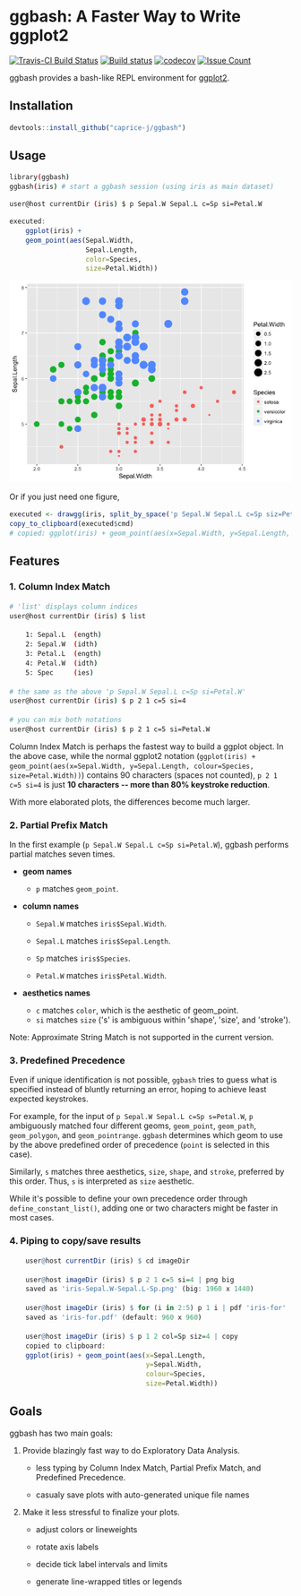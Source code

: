 <!-- README.md is generated from README.Rmd. Please edit that file -->
ggbash: A Faster Way to Write ggplot2
=====================================

[![Travis-CI Build Status](https://travis-ci.org/caprice-j/ggbash.svg?branch=master)](https://travis-ci.org/caprice-j/ggbash) [![Build status](https://ci.appveyor.com/api/projects/status/vfia7i1hfowhpqhs?svg=true)](https://ci.appveyor.com/project/caprice-j/ggbash) [![codecov](https://codecov.io/gh/caprice-j/ggbash/branch/master/graph/badge.svg)](https://codecov.io/gh/caprice-j/ggbash) <!-- [![Coverage Status](https://coveralls.io/repos/github/caprice-j/ggbash/badge.svg)](https://coveralls.io/github/caprice-j/ggbash) --> [![Issue Count](https://codeclimate.com/github/caprice-j/ggbash/badges/issue_count.svg)](https://codeclimate.com/github/caprice-j/ggbash/issues)

ggbash provides a bash-like REPL environment for [ggplot2](https://github.com/tidyverse/ggplot2).

Installation
------------

``` r
devtools::install_github("caprice-j/ggbash")
```

Usage
-----

``` bash
library(ggbash)
ggbash(iris) # start a ggbash session (using iris as main dataset)
```

``` bash
user@host currentDir (iris) $ p Sepal.W Sepal.L c=Sp si=Petal.W
```

``` r
executed:
    ggplot(iris) +
    geom_point(aes(Sepal.Width,
                   Sepal.Length,
                   color=Species,
                   size=Petal.Width))
```

![](README_files/figure-markdown_github/unnamed-chunk-6-1.png)

Or if you just need one figure,

``` r
executed <- drawgg(iris, split_by_space('p Sepal.W Sepal.L c=Sp siz=Petal.W'))
copy_to_clipboard(executed$cmd)
# copied: ggplot(iris) + geom_point(aes(x=Sepal.Width, y=Sepal.Length, colour=Species, size=Petal.Width))
```

Features
--------

### 1. Column Index Match

``` bash
# 'list' displays column indices
user@host currentDir (iris) $ list

    1: Sepal.L  (ength)
    2: Sepal.W  (idth)
    3: Petal.L  (ength)
    4: Petal.W  (idth)      
    5: Spec     (ies)

# the same as the above 'p Sepal.W Sepal.L c=Sp si=Petal.W'
user@host currentDir (iris) $ p 2 1 c=5 si=4

# you can mix both notations
user@host currentDir (iris) $ p 2 1 c=5 si=Petal.W
```

Column Index Match is perhaps the fastest way to build a ggplot object. In the above case, while the normal ggplot2 notation (`ggplot(iris) + geom_point(aes(x=Sepal.Width, y=Sepal.Length, colour=Species, size=Petal.Width))`) contains 90 characters (spaces not counted), `p 2 1 c=5 si=4` is just **10 characters -- more than 80% keystroke reduction**.

With more elaborated plots, the differences become much larger.

### 2. Partial Prefix Match

In the first example (`p Sepal.W Sepal.L c=Sp si=Petal.W`), ggbash performs partial matches seven times.

-   **geom names**
    -   `p` matches `geom_point`.
-   **column names**
    -   `Sepal.W` matches `iris$Sepal.Width`.

    -   `Sepal.L` matches `iris$Sepal.Length`.

    -   `Sp` matches `iris$Species`.

    -   `Petal.W` matches `iris$Petal.Width`.

-   **aesthetics names**
    -   `c` matches `color`, which is the aesthetic of geom\_point.
    -   `si` matches `size` ('s' is ambiguous within 'shape', 'size', and 'stroke').

Note: Approximate String Match is not supported in the current version.

### 3. Predefined Precedence

Even if unique identification is not possible, `ggbash` tries to guess what is specified instead of bluntly returning an error, hoping to achieve least expected keystrokes.

For example, for the input of `p Sepal.W Sepal.L c=Sp s=Petal.W`, `p` ambiguously matched four different geoms, `geom_point`, `geom_path`, `geom_polygon`, and `geom_pointrange`.
`ggbash` determines which geom to use by the above predefined order of precedence (`point` is selected in this case).

Similarly, `s` matches three aesthetics, `size`, `shape`, and `stroke`, preferred by this order. Thus, `s` is interpreted as `size` aesthetic.

While it's possible to define your own precedence order through `define_constant_list()`, adding one or two characters might be faster in most cases.

### 4. Piping to copy/save results

``` r
    user@host currentDir (iris) $ cd imageDir

    user@host imageDir (iris) $ p 2 1 c=5 si=4 | png big
    saved as 'iris-Sepal.W-Sepal.L-Sp.png' (big: 1960 x 1440)
    
    user@host imageDir (iris) $ for (i in 2:5) p 1 i | pdf 'iris-for'
    saved as 'iris-for.pdf' (default: 960 x 960)
    
    user@host imageDir (iris) $ p 1 2 col=Sp siz=4 | copy
    copied to clipboard:
    ggplot(iris) + geom_point(aes(x=Sepal.Length,
                                  y=Sepal.Width,
                                  colour=Species,
                                  size=Petal.Width))
```

Goals
-----

ggbash has two main goals:

1.  Provide blazingly fast way to do Exploratory Data Analysis.

    -   less typing by Column Index Match, Partial Prefix Match, and Predefined Precedence.

    -   casualy save plots with auto-generated unique file names

2.  Make it less stressful to finalize your plots.

    -   adjust colors or lineweights

    -   rotate axis labels

    -   decide tick label intervals and limits

    -   generate line-wrapped titles or legends

